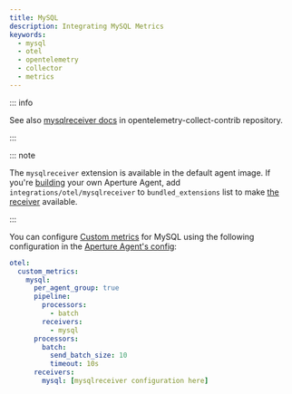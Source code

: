 ```yaml
---
title: MySQL
description: Integrating MySQL Metrics
keywords:
  - mysql
  - otel
  - opentelemetry
  - collector
  - metrics
---
```


::: info

See also [mysqlreceiver docs][receiver] in opentelemetry-collect-contrib
repository.

:::

::: note

The `mysqlreceiver` extension is available in the default agent image. If you're
[building][build] your own Aperture Agent, add `integrations/otel/mysqlreceiver`
to `bundled_extensions` list to make [the receiver][receiver] available.

:::

You can configure [Custom metrics][custom-metrics] for MySQL using the following
configuration in the [Aperture Agent's config][agent-config]:

```yaml
otel:
  custom_metrics:
    mysql:
      per_agent_group: true
      pipeline:
        processors:
          - batch
        receivers:
          - mysql
      processors:
        batch:
          send_batch_size: 10
          timeout: 10s
      receivers:
        mysql: [mysqlreceiver configuration here]
```

[build]: /reference/aperturectl/build/agent/agent.md
[receiver]:
  https://github.com/open-telemetry/opentelemetry-collector-contrib/tree/main/receiver/mysqlreceiver
[custom-metrics]: /reference/configuration/agent.md#custom-metrics-config
[agent-config]: /reference/configuration/agent.md#agent-o-t-e-l-config

